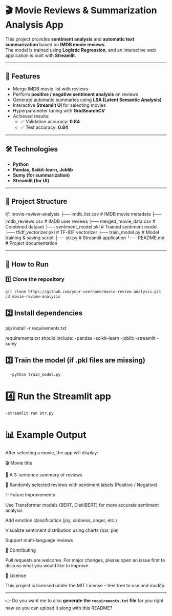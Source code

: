 # 🎬 Movie Reviews & Summarization Analysis App  

This project provides **sentiment analysis** and **automatic text summarization** based on **IMDB movie reviews**.  
The model is trained using **Logistic Regression**, and an interactive web application is built with **Streamlit**.  

---

## 📌 Features
- Merge IMDB movie list with reviews  
- Perform **positive / negative sentiment analysis** on reviews  
- Generate automatic summaries using **LSA (Latent Semantic Analysis)**  
- Interactive **Streamlit UI** for selecting movies  
- Hyperparameter tuning with **GridSearchCV**  
- Achieved results:  
  - ✅ Validation accuracy: **0.84**  
  - ✅ Test accuracy: **0.84**  

---

## 🛠️ Technologies
- **Python**
- **Pandas, Scikit-learn, Joblib**
- **Sumy (for summarization)**
- **Streamlit (for UI)**

---

## 📂 Project Structure
📦 movie-review-analysis
├── imdb_list.csv # IMDB movie metadata
├── imdb_reviews.csv # IMDB user reviews
├── merged_movie_data.csv # Combined dataset
├── sentiment_model.pkl # Trained sentiment model
├── tfidf_vectorizer.pkl # TF-IDF vectorizer
├── train_model.py # Model training & saving script
├── str.py # Streamlit application
└── README.md # Project documentation


---

## 🚀 How to Run

### 1️⃣ Clone the repository
```bash
git clone https://github.com/your-username/movie-review-analysis.git
cd movie-review-analysis
```
## 2️⃣ Install dependencies
pip install -r requirements.txt

requirements.txt should include:
  -pandas
  -scikit-learn
  -joblib
  -streamlit
  -sumy
## 3️⃣ Train the model (if .pkl files are missing)
```bash
  -python train_model.py
```
# 4️⃣ Run the Streamlit app
  ```bash
  -streamlit run str.py
```
# 📊 Example Output

After selecting a movie, the app will display:

  🎬 Movie title

  📝 A 3-sentence summary of reviews

  💬 Randomly selected reviews with sentiment labels (Positive / Negative)


✨ Future Improvements

  Use Transformer models (BERT, DistilBERT) for more accurate sentiment analysis

  Add emotion classification (joy, sadness, anger, etc.)

  Visualize sentiment distribution using charts (bar, pie)

Support multi-language reviews

🤝 Contributing

  Pull requests are welcome. For major changes, please open an issue first to discuss what you would like to improve.

📄 License

  This project is licensed under the MIT License – feel free to use and modify.

---

👉 Do you want me to also **generate the `requirements.txt` file** for you right now so you can upload it along with this README?

